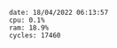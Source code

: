 

                date: 18/04/2022 06:13:57
                cpu: 0.1%
                ram: 18.9%
                cycles: 17460

                         